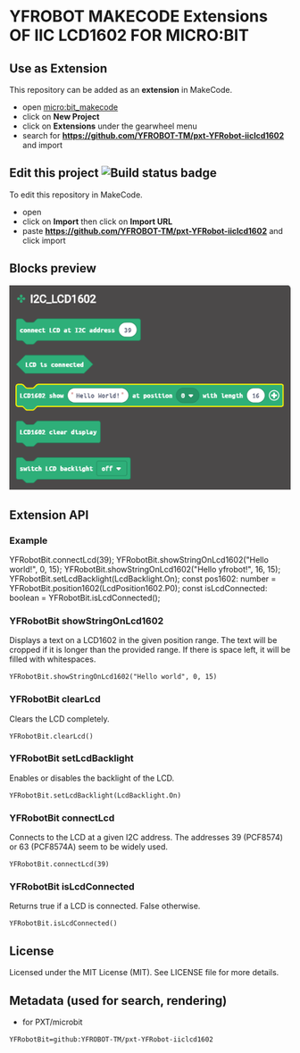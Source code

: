 # YFROBOT MAKECODE Extensions OF IIC LCD1602 FOR MICRO:BIT

## Use as Extension

This repository can be added as an **extension** in MakeCode.

* open [micro:bit_makecode]( https://makecode.microbit.org/ )
* click on **New Project**
* click on **Extensions** under the gearwheel menu
* search for **https://github.com/YFROBOT-TM/pxt-YFRobot-iiclcd1602** and import

## Edit this project ![Build status badge](https://github.com/workflows/MakeCode/badge.svg)

To edit this repository in MakeCode.

* open []()
* click on **Import** then click on **Import URL**
* paste **https://github.com/YFROBOT-TM/pxt-YFRobot-iiclcd1602** and click import

## Blocks preview

![A rendered view of the blocks](https://github.com/YFROBOT-TM/pxt-YFRobot-iiclcd1602/blob/master/.github/makecode/blocks.png)

## Extension API

### Example
YFRobotBit.connectLcd(39);
YFRobotBit.showStringOnLcd1602("Hello world!", 0, 15);
YFRobotBit.showStringOnLcd1602("Hello yfrobot!", 16, 15);
YFRobotBit.setLcdBacklight(LcdBacklight.On);
const pos1602: number = YFRobotBit.position1602(LcdPosition1602.P0);
const isLcdConnected: boolean = YFRobotBit.isLcdConnected();

### YFRobotBit showStringOnLcd1602
Displays a text on a LCD1602 in the given position range. The text will be cropped if it is longer than the provided range. If there is space left, it will be filled with whitespaces.

```sig
YFRobotBit.showStringOnLcd1602("Hello world", 0, 15)
```

### YFRobotBit clearLcd

Clears the LCD completely.

```sig
YFRobotBit.clearLcd()
```

### YFRobotBit setLcdBacklight

Enables or disables the backlight of the LCD.

```sig
YFRobotBit.setLcdBacklight(LcdBacklight.On)
```

### YFRobotBit connectLcd

Connects to the LCD at a given I2C address. The addresses 39 (PCF8574) or 63 (PCF8574A) seem to be widely used.

```sig
YFRobotBit.connectLcd(39)
```

### YFRobotBit isLcdConnected

Returns true if a LCD is connected. False otherwise.

```sig
YFRobotBit.isLcdConnected()
```

## License

Licensed under the MIT License (MIT). See LICENSE file for more details.

## Metadata (used for search, rendering)

* for PXT/microbit

```package
YFRobotBit=github:YFROBOT-TM/pxt-YFRobot-iiclcd1602
```
